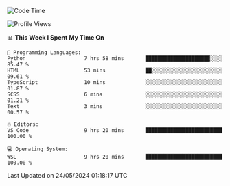 <!--START_SECTION:waka-->
![Code Time](http://img.shields.io/badge/Code%20Time-644%20hrs%201%20min-blue)

![Profile Views](http://img.shields.io/badge/Profile%20Views-9-blue)

📊 **This Week I Spent My Time On** 

```text
💬 Programming Languages: 
Python                   7 hrs 58 mins       █████████████████████░░░░   85.47 % 
HTML                     53 mins             ██░░░░░░░░░░░░░░░░░░░░░░░   09.61 % 
TypeScript               10 mins             ░░░░░░░░░░░░░░░░░░░░░░░░░   01.87 % 
SCSS                     6 mins              ░░░░░░░░░░░░░░░░░░░░░░░░░   01.21 % 
Text                     3 mins              ░░░░░░░░░░░░░░░░░░░░░░░░░   00.57 % 

🔥 Editors: 
VS Code                  9 hrs 20 mins       █████████████████████████   100.00 % 

💻 Operating System: 
WSL                      9 hrs 20 mins       █████████████████████████   100.00 % 
```


 Last Updated on 24/05/2024 01:18:17 UTC
<!--END_SECTION:waka-->
